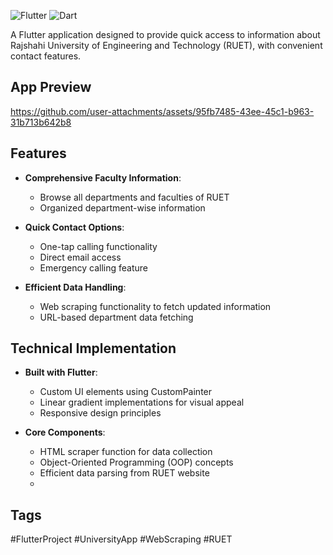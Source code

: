 ![Flutter](https://img.shields.io/badge/Flutter-%2302569B.svg?style=for-the-badge&logo=Flutter&logoColor=white)
![Dart](https://img.shields.io/badge/Dart-0175C2?style=for-the-badge&logo=dart&logoColor=white)

A Flutter application designed to provide quick access to information about Rajshahi University of Engineering and Technology (RUET), with convenient contact features.

## App Preview

https://github.com/user-attachments/assets/95fb7485-43ee-45c1-b963-31b713b642b8


## Features

- **Comprehensive Faculty Information**:
    - Browse all departments and faculties of RUET
    - Organized department-wise information

- **Quick Contact Options**:
    - One-tap calling functionality
    - Direct email access
    - Emergency calling feature

- **Efficient Data Handling**:
    - Web scraping functionality to fetch updated information
    - URL-based department data fetching

## Technical Implementation

- **Built with Flutter**:
    - Custom UI elements using CustomPainter
    - Linear gradient implementations for visual appeal
    - Responsive design principles

- **Core Components**:
    - HTML scraper function for data collection
    - Object-Oriented Programming (OOP) concepts
    - Efficient data parsing from RUET website
    -
## Tags

#FlutterProject #UniversityApp #WebScraping #RUET
